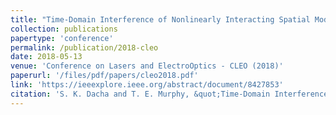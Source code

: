 ```yaml
---
title: "Time-Domain Interference of Nonlinearly Interacting Spatial Modes in a Multimode Fiber"
collection: publications
papertype: 'conference'
permalink: /publication/2018-cleo
date: 2018-05-13
venue: 'Conference on Lasers and ElectroOptics - CLEO (2018)'
paperurl: '/files/pdf/papers/cleo2018.pdf'
link: 'https://ieeexplore.ieee.org/abstract/document/8427853'
citation: 'S. K. Dacha and T. E. Murphy, &quot;Time-Domain Interference of Nonlinearly Interacting Spatial Modes in a Multimode Fiber,&quot; 2018 Conference on Lasers and Electro-Optics (CLEO), San Jose, CA, 2018, pp. 1-2.'
---
```

